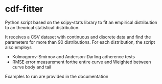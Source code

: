 # cdf-fitter
Python script based on the scipy-stats library to fit an empirical distribution to an theorical statistical distribution.

It receives a CSV dataset with continuous and discrete data and find the parameters for more than 90 distributions. For each distribution, the script also employs


<ul>
  <li>Kolmogorov-Smirnov and Anderson-Darling adherence tests</li>
  <li> RMSE error measurement forthe entire curve and Weighted between curve body and tail</li>
</ul>
 
Examples to run are provided in the documentation
